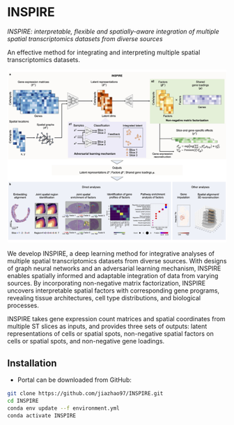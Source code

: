 # INSPIRE

*INSPIRE: interpretable, flexible and spatially-aware integration of multiple spatial transcriptomics datasets from diverse sources*

An effective method for integrating and interpreting multiple spatial transcriptomics datasets.

![INSPIRE\_pipeline](demo/overview.jpg)

We develop INSPIRE, a deep learning method for integrative analyses of multiple spatial transcriptomics datasets from diverse sources. With designs of graph neural networks and an adversarial learning mechanism, INSPIRE enables spatially informed and adaptable integration of data from varying sources. By incorporating non-negative matrix factorization, INSPIRE uncovers interpretable spatial factors with corresponding gene programs, revealing tissue architectures, cell type distributions, and biological processes.

INSPIRE takes gene expression count matrices and spatial coordinates from multiple ST slices as inputs, and provides three sets of outputs: latent representations of cells or spatial spots, non-negative spatial factors on cells or spatial spots, and non-negative gene loadings.


## Installation
* Portal can be downloaded from GitHub:
```bash
git clone https://github.com/jiazhao97/INSPIRE.git
cd INSPIRE
conda env update --f environment.yml
conda activate INSPIRE
```
